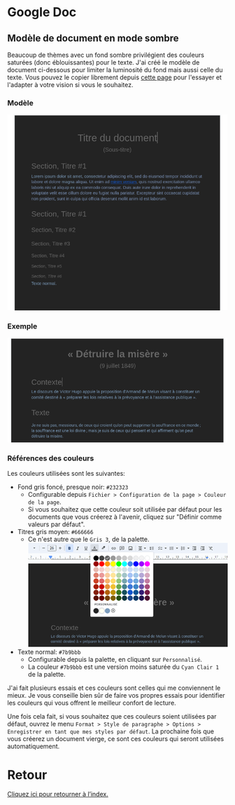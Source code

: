 # Google Doc

## Modèle de document en mode sombre
Beaucoup de thèmes avec un fond sombre privilégient des couleurs saturées (donc éblouissantes) pour le texte. J'ai créé le modèle de document ci-dessous pour limiter la luminosité du fond mais aussi celle du texte. Vous pouvez le copier librement depuis [cette page](https://docs.google.com/document/d/1p7zmmEuRnwjPx2q9UjMgHolxJdEXOa-jvPR0P1smqZA/edit?usp=sharing) pour l'essayer et l'adapter à votre vision si vous le souhaitez.

### Modèle
[![Modèle Google Doc](img/gdoc-template-sombre.png)](https://docs.google.com/document/d/1p7zmmEuRnwjPx2q9UjMgHolxJdEXOa-jvPR0P1smqZA/edit?usp=sharing)

### Exemple
![Discours de Victor Hugo en mode sombre](img/hugo-doc-sombre.png)

### Références des couleurs
Les couleurs utilisées sont les suivantes:
* Fond gris foncé, presque noir: `#232323`
  * Configurable depuis `Fichier > Configuration de la page > Couleur de la page`.
  * Si vous souhaitez que cette couleur soit utilisée par défaut pour les documents que vous créerez à l'avenir, cliquez sur "Définir comme valeurs par défaut".
* Titres gris moyen: `#666666`
  * Ce n'est autre que le `Gris 3`, de la palette.
![Palette Google Doc](img/gdoc-palette.png)
* Texte normal: `#7b9bbb`
  * Configurable depuis la palette, en cliquant sur `Personnalisé`.
  * La couleur `#7b9bbb` est une version moins saturée du `Cyan Clair 1` de la palette.

J'ai fait plusieurs essais et ces couleurs sont celles qui me conviennent le mieux. Je vous conseille bien sûr de faire vos propres essais pour identifier les couleurs qui vous offrent le meilleur confort de lecture.

Une fois cela fait, si vous souhaitez que ces couleurs soient utilisées par défaut, ouvrez le menu `Format > Style de paragraphe > Options > Enregistrer en tant que mes styles par défaut`. La prochaine fois que vous créerez un document vierge, ce sont ces couleurs qui seront utilisées automatiquement.

# Retour
[Cliquez ici pour retourner à l’index.](index)

